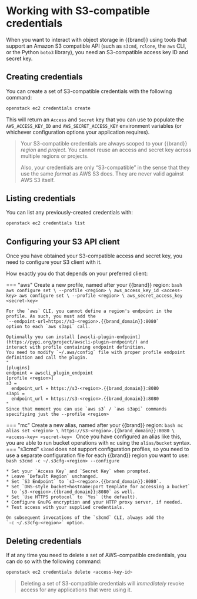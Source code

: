# Working with S3-compatible credentials

When you want to interact with object storage in {{brand}} using
tools that support an Amazon S3 compatible API (such as `s3cmd`,
`rclone`, the `aws` CLI, or the Python `boto3` library), you need an
S3-compatible access key ID and secret key.


## Creating credentials

You can create a set of S3-compatible credentials with the following
command:

```bash
openstack ec2 credentials create
```

This will return an `Access` and `Secret` key that you can use to
populate the `AWS_ACCESS_KEY_ID` and `AWS_SECRET_ACCESS_KEY`
environment variables (or whichever configuration options your
application requires).

> Your S3-compatible credentials are always scoped to your
> {{brand}} *region* and *project*. You cannot reuse an access
> and secret key across multiple regions or projects.
>
> Also, your credentials are only “S3-compatible” in the sense that
> they use the same *format* as AWS S3 does. They are never valid against
> AWS S3 itself.


## Listing credentials

You can list any previously-created credentials with:

```bash
openstack ec2 credentials list
```

## Configuring your S3 API client

Once you have obtained your S3-compatible access and secret key, you
need to configure your S3 client with it.

How exactly you do that depends on your preferred client:

=== "aws"
    Create a new profile, named after your {{brand}} region:
    ```bash
    aws configure set \
      --profile <region> \
      aws_access_key_id <access-key>
    aws configure set \
      --profile <region> \
      aws_secret_access_key <secret-key>
    ```

    For the `aws` CLI, you cannot define a region's endpoint in the
    profile. As such, you must add the
    `--endpoint-url=https://s3-<region>.{{brand_domain}}:8080`
    option to each `aws s3api` call.
    
    Optionally you can install [awscli-plugin-endpoint](https://pypi.org/project/awscli-plugin-endpoint/) and 
    interact with profile containing endpoint definition.
    You need to modify `~/.aws/config` file with proper profile endpoint definition and call the plugin.
    "
    [plugins]
    endpoint = awscli_plugin_endpoint
    [profile <region>]
    s3 =
      endpoint_url = https://s3-<region>.{{brand_domain}}:8080
    s3api =
      endpoint_url = https://s3-<region>.{{brand_domain}}:8080
    "
    Since that moment you can use `aws s3` / `aws s3api` commands specifiying just the --profile <region>
=== "mc"
    Create a new alias, named after your {{brand}} region:
    ```bash
    mc alias set <region> \
      https://s3-<region>.{{brand_domain}}:8080 \
      <access-key> <secret-key>
    ```
    Once you have configured an alias like this, you are able to
    run bucket operations with `mc` using the `alias/bucket` syntax.
=== "s3cmd"
    `s3cmd` does not support configuration profiles, so you need to use
    a separate configuration file for each {{brand}} region you
    want to use:
    ```bash
    s3cmd -c ~/.s3cfg-<region> --configure
    ```

    * Set your `Access Key` and `Secret Key` when prompted.
    * Leave `Default Region` unchanged.
    * Set `S3 Endpoint` to `s3-<region>.{{brand_domain}}:8080`.
    * Set `DNS-style bucket+hostname:port template for accessing a bucket`
      to `s3-<region>.{{brand_domain}}:8080` as well.
    * Set `Use HTTPS protocol` to `Yes` (the default).
    * Configure GnuPG encryption and your HTTP proxy server, if needed.
    * Test access with your supplied credentials.

    On subsequent invocations of the `s3cmd` CLI, always add the
    `-c ~/.s3cfg-<region>` option.

## Deleting credentials

If at any time you need to delete a set of AWS-compatible credentials,
you can do so with the following command:

```bash
openstack ec2 credentials delete <access-key-id>
```

> Deleting a set of S3-compatible credentials will *immediately*
> revoke access for any applications that were using it.
